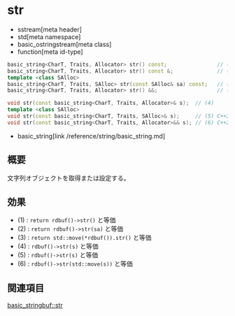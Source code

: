 # str
* sstream[meta header]
* std[meta namespace]
* basic_ostringstream[meta class]
* function[meta id-type]

```cpp
basic_string<CharT, Traits, Allocator> str() const;                // (1) C++03
basic_string<CharT, Traits, Allocator> str() const &;              // (1) C++20
template <class SAlloc>
basic_string<CharT, Traits, SAlloc> str(const SAlloc& sa) const;   // (2) C++20
basic_string<CharT, Traits, Allocator> str() &&;                   // (3) C++20

void str(const basic_string<CharT, Traits, Allocator>& s);  // (4)
template <class SAlloc>
void str(const basic_string<CharT, Traits, SAlloc>& s);     // (5) C++20
void str(const basic_string<CharT, Traits, Allocator>&& s); // (6) C++20
```
* basic_string[link /reference/string/basic_string.md]

## 概要
文字列オブジェクトを取得または設定する。

## 効果
- (1) : `return rdbuf()->str()` と等価
- (2) : `return rdbuf()->str(sa)` と等価
- (3) : `return std::move(*rdbuf()).str()` と等価
- (4) : `rdbuf()->str(s)` と等価
- (5) : `rdbuf()->str(s)` と等価
- (6) : `rdbuf()->str(std::move(s))` と等価

## 関連項目
[basic_stringbuf::str](../basic_stringbuf/str.md)
